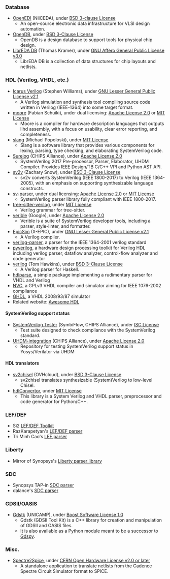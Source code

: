 ### Database
+ [OpenEDI](https://gitee.com/niiceda/open-edi/) (NiiCEDA), under [BSD 3-clause License](https://gitee.com/niiceda/open-edi/blob/master/License)
  - An open-source electronic data infrastructure for VLSI design automation.
+ [OpenDB](https://github.com/The-OpenROAD-Project/OpenDB), under [BSD 3-Clause License](https://github.com/The-OpenROAD-Project/OpenDB/blob/master/LICENSE)
  - OpenDB is a design database to support tools for physical chip design.
+ [LibrEDA DB](https://codeberg.org/LibrEDA/libreda-db) (Thomas Kramer), under [GNU Affero General Public License v3.0](https://codeberg.org/LibrEDA/libreda-db/src/branch/main/LICENSE)
  - LibrEDA DB is a collection of data structures for chip layouts and netlists.

### HDL (Verilog, VHDL, etc.)
+ [Icarus Verilog](https://github.com/steveicarus/iverilog) (Stephen Williams), under [GNU Lesser General Public License v2.1](https://github.com/steveicarus/iverilog/blob/master/COPYING)
  - A Verilog simulation and synthesis tool compiling source code written in Verilog (IEEE-1364) into some target format.
+ [moore](https://github.com/fabianschuiki/moore) (Fabian Schuiki), under dual licensing: [Apache License 2.0](https://github.com/fabianschuiki/moore/blob/master/LICENSE-APACHE) or [MIT License](https://github.com/fabianschuiki/moore/blob/master/LICENSE-MIT)
  - Moore is a compiler for hardware description languages that outputs llhd assembly, with a focus on usability, clear error reporting, and completeness.
+ [slang](https://github.com/MikePopoloski/slang) (Michael Popoloski), under [MIT License](https://github.com/MikePopoloski/slang/blob/master/LICENSE)
  - Slang is a software library that provides various components for lexing, parsing, type checking, and elaborating SystemVerilog code.
+ [Surelog](https://github.com/chipsalliance/Surelog) (CHIPS Alliance), under [Apache License 2.0](https://github.com/chipsalliance/Surelog/blob/master/LICENSE)
  - SystemVerilog 2017 Pre-processor, Parser, Elaborator, UHDM Compiler. Provides IEEE Design/TB C/C++ VPI and Python AST API.
+ [sv2v](https://github.com/zachjs/sv2v) (Zachary Snow), under [BSD 3-Clause License](https://github.com/zachjs/sv2v/blob/master/LICENSE)
  - sv2v converts SystemVerilog (IEEE 1800-2017) to Verilog (IEEE 1364-2005), with an emphasis on supporting synthesizable language constructs.
+ [sv-parser](https://github.com/dalance/sv-parser), under dual licensing: [Apache License 2.0](https://github.com/dalance/sv-parser/blob/master/LICENSE-APACHE) or [MIT License](https://github.com/dalance/sv-parser/blob/master/LICENSE-MIT)
  - SystemVerilog parser library fully compliant with IEEE 1800-2017.
+ [tree-sitter-verilog](https://github.com/tree-sitter/tree-sitter-verilog), under [MIT License](https://github.com/tree-sitter/tree-sitter-verilog/blob/master/LICENSE)
  - Verilog grammar for tree-sitter.
+ [verible](https://github.com/google/verible) (Google), under [Apache License 2.0](https://github.com/google/verible/blob/master/LICENSE)
  - Verible is a suite of SystemVerilog developer tools, including a parser, style-linter, and formatter.
+ [EpicSim](https://github.com/x-epic/EpicSim) (X-EPIC), under [GNU Lesser General Public License v2.1](https://github.com/x-epic/EpicSim/blob/master/LICENSE)
  - A Verilog compiler.
+ [verilog-parser](https://github.com/ben-marshall/verilog-parser), a parser for the IEEE 1364-2001 verilog standard
+ [pyverilog](https://pypi.org/project/pyverilog), a hardware design processing toolkit for Verilog HDL including verilog parser, dataflow analyzer, control-flow analyzer and code generator
+ [verilog](https://github.com/tomahawkins/verilog) (Tom Hawkins), under [BSD 3-Clause License](https://github.com/tomahawkins/verilog/blob/master/LICENSE)
  - A Verilog parser for Haskell.
+ [hdlparse](https://kevinpt.github.io/hdlparse/), a simple package implementing a rudimentary parser for VHDL and Verilog
+ [NVC](https://github.com/nickg/nvc), a GPLv3 VHDL compiler and simulator aiming for IEEE 1076-2002 compliance
+ [GHDL](https://github.com/ghdl/ghdl), a VHDL 2008/93/87 simulator
+ Related website: [Awesome HDL](https://github.com/drom/awesome-hdl)

#### SystemVerilog support status
+ [SystemVerilog Tester](https://github.com/chipsalliance/sv-tests) (SymbiFlow, CHIPS Alliance), under [ISC License](https://github.com/chipsalliance/sv-tests/blob/master/LICENSE)
  - Test suite designed to check compliance with the SystemVerilog standard.
+ [UHDM-integration](https://github.com/chipsalliance/UHDM-integration-tests) (CHIPS Alliance), under [Apache License 2.0](https://github.com/chipsalliance/UHDM-integration-tests/blob/master/LICENSE)
  - Repository for testing SystemVerilog support status in Yosys/Verilator via UHDM

#### HDL translators
+ [sv2chisel](https://github.com/ovh/sv2chisel/) (OVHcloud), under [BSD 3-Clause License](https://github.com/ovh/sv2chisel/blob/master/LICENSE)
  - sv2chisel translates synthesizable (System)Verilog to low-level Chisel.
+ [hdlConvertor](https://github.com/Nic30/hdlConvertor), under [MIT License](https://github.com/Nic30/hdlConvertor/blob/master/LICENSE)
  - This library is a System Verilog and VHDL parser, preprocessor and code generator for Python/C++.

### LEF/DEF
- Si2 [LEF/DEF Toolkit](https://projects.si2.org/openeda.si2.org/projects/lefdef/)
- RazKarapetyan's [LEF/DEF parser](https://github.com/RazKarapetyan/LEF-DEF-parser)
- Tri Minh Cao's [LEF parser](https://github.com/trimcao/lef-parser)

### Liberty
- Mirror of Synopsys's [Liberty parser library](https://github.com/eclufsc/libertyParser)

### SDC
- Synopsys TAP-in [SDC parser](https://www.synopsys.com/community/interoperability-programs/tap-in.html)
- dalance's [SDC parser](https://github.com/dalance/sdc-parser)

### GDSII/OASIS
+ [Gdstk](https://github.com/heitzmann/gdstk) (UNICAMP), under [Boost Software License 1.0](https://github.com/heitzmann/gdstk/blob/master/LICENSE)
  - Gdstk (GDSII Tool Kit) is a C++ library for creation and manipulation of GDSII and OASIS files.
  - It is also available as a Python module meant to be a successor to [Gdspy](https://github.com/heitzmann/gdspy).

### Misc.
- [Spectre2Spice](https://codeberg.org/thommythomaso/spectre2spice), under [CERN Open Hardware License v2.0 or later](https://codeberg.org/thommythomaso/spectre2spice/src/branch/master/LISENCE)
  - A standalone application to translate netlists from the Cadence Spectre Circuit Simulator format to SPICE.
